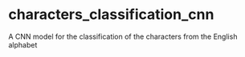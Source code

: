 # characters_classification_cnn
A CNN model for the classification of the characters from the English alphabet 
